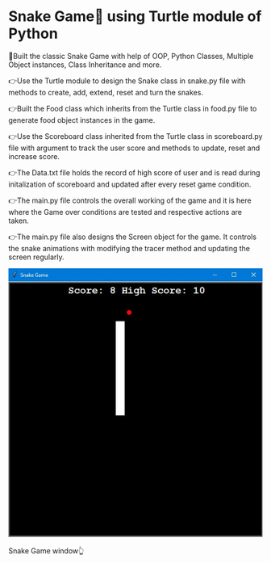 # Snake Game🐍 using Turtle module of Python

🌟Built the classic Snake Game with help of OOP, Python Classes, Multiple Object instances, Class Inheritance and more.

👉Use the Turtle module to design the Snake class in snake.py file with methods to create, add, extend, reset and turn the snakes.

👉Built the Food class which inherits from the Turtle class in food.py file to generate food object instances in the game.

👉Use the Scoreboard class inherited from the Turtle class in scoreboard.py file with argument to track the user score and methods to update, reset and increase score.

👉The Data.txt file holds the record of high score of user and is read during initalization of scoreboard and updated after every reset game condition.

👉The main.py file controls the overall working of the game and it is here where the Game over conditions are tested and respective actions are taken.

👉The main.py file also designs the Screen object for the game. It controls the snake animations with modifying the tracer method and updating the screen regularly.

![Snake Game window](https://github.com/bellaryyash23/snake_game/blob/master/image.JPG?raw=true)

Snake Game window👆
